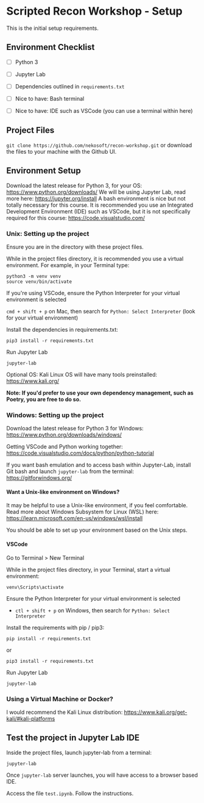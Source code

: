 # Scripted Recon Workshop - Setup

This is the initial setup requirements.

## Environment Checklist

- [ ] Python 3
- [ ] Jupyter Lab
- [ ] Dependencies outlined in `requirements.txt`
- [ ] Nice to have: Bash terminal
- [ ] Nice to have: IDE such as VSCode (you can use a terminal within here)


## Project Files

`git clone https://github.com/nekosoft/recon-workshop.git` or download the files to your machine with the Github UI.



## Environment Setup

Download the latest release for Python 3, for your OS: https://www.python.org/downloads/
We will be using Jupyter Lab, read more here: https://jupyter.org/install
A bash environment is nice but not totally necessary for this course.
It is recommended you use an Integrated Development Environment (IDE) such as VSCode, but it is not specifically required for this course: https://code.visualstudio.com/


### Unix: Setting up the project

Ensure you are in the directory with these project files.

While in the project files directory, it is recommended you use a virtual environment. For example, in your Terminal type:

```
python3 -m venv venv
source venv/bin/activate
```

If you're using VSCode, ensure the Python Interpreter for your virtual environment is selected 

`cmd + shift + p` on Mac, then search for `Python: Select Interpreter` (look for your virtual environment)


Install the dependencies in requirements.txt:

```
pip3 install -r requirements.txt
```


Run Jupyter Lab

```
jupyter-lab
```

Optional OS: Kali Linux OS will have many tools preinstalled: https://www.kali.org/

__Note: If you'd prefer to use your own dependency management, such as Poetry, you are free to do so.__


### Windows: Setting up the project

Download the latest release for Python 3 for Windows: https://www.python.org/downloads/windows/

Getting VSCode and Python working together: https://code.visualstudio.com/docs/python/python-tutorial

If you want bash emulation and to access bash within Jupyter-Lab, install Git bash and launch `jupyter-lab` from the terminal: https://gitforwindows.org/


#### Want a Unix-like environment on Windows?

It may be helpful to use a Unix-like environment, if you feel comfortable. Read more about Windows Subsystem for Linux (WSL) here: https://learn.microsoft.com/en-us/windows/wsl/install

You should be able to set up your environment based on the Unix steps.


#### VSCode

Go to Terminal > New Terminal

While in the project files directory, in your Terminal, start a virtual environment:

```
venv\Scripts\activate
```

Ensure the Python Interpreter for your virtual environment is selected 
- `ctl + shift + p` on Windows, then search for `Python: Select Interpreter`

Install the requirements with pip / pip3:

```
pip install -r requirements.txt
```

or

```
pip3 install -r requirements.txt
```


Run Jupyter Lab

```
jupyter-lab
```

### Using a Virtual Machine or Docker?

I would recommend the Kali Linux distribution: https://www.kali.org/get-kali/#kali-platforms


## Test the project in Jupyter Lab IDE

Inside the project files, launch jupyter-lab from a terminal:

```
jupyter-lab
```

Once `jupyter-lab` server launches, you will have access to a browser based IDE.

Access the file `test.ipynb`. Follow the instructions.
